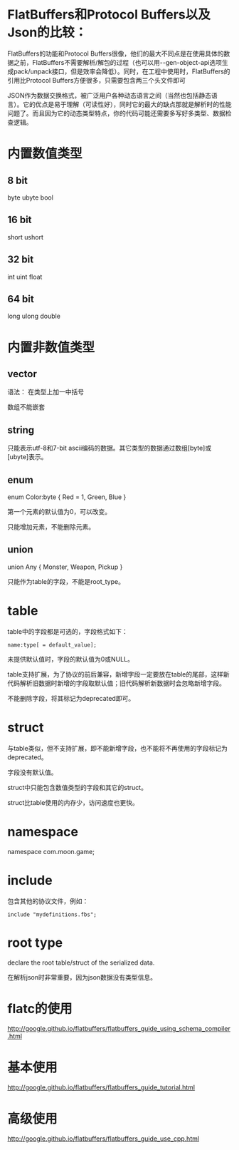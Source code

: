 # FlatBuffers和Protocol Buffers以及Json的比较：
FlatBuffers的功能和Protocol Buffers很像，他们的最大不同点是在使用具体的数据之前，FlatBuffers不需要解析/解包的过程（也可以用--gen-object-api选项生成pack/unpack接口，但是效率会降低）。同时，在工程中使用时，FlatBuffers的引用比Protocol Buffers方便很多，只需要包含两三个头文件即可

JSON作为数据交换格式，被广泛用户各种动态语言之间（当然也包括静态语言）。它的优点是易于理解（可读性好），同时它的最大的缺点那就是解析时的性能问题了。而且因为它的动态类型特点，你的代码可能还需要多写好多类型、数据检查逻辑。

# 内置数值类型
## 8 bit
byte ubyte bool

## 16 bit
short ushort

## 32 bit
int uint float

## 64 bit
long ulong double

# 内置非数值类型
## vector
语法： 在类型上加一中括号

数组不能嵌套

## string
只能表示utf-8和7-bit ascii编码的数据。其它类型的数据通过数组[byte]或[ubyte]表示。

## enum
enum Color:byte { Red = 1, Green, Blue }

第一个元素的默认值为0，可以改变。

只能增加元素，不能删除元素。

## union
union Any { Monster, Weapon, Pickup }

只能作为table的字段，不能是root_type。

# table
table中的字段都是可选的，字段格式如下：

```
name:type[ = default_value];
```

未提供默认值时，字段的默认值为0或NULL。

table支持扩展，为了协议的前后兼容，新增字段一定要放在table的尾部，这样新代码解析旧数据时新增的字段取默认值；旧代码解析新数据时会忽略新增字段。

不能删除字段，将其标记为deprecated即可。

# struct
与table类似，但不支持扩展，即不能新增字段，也不能将不再使用的字段标记为deprecated。

字段没有默认值。

struct中只能包含数值类型的字段和其它的struct。

struct比table使用的内存少，访问速度也更快。

# namespace
namespace com.moon.game;

# include
包含其他的协议文件，例如：

```
include "mydefinitions.fbs";
```

# root type
declare the root table/struct of the serialized data.

在解析json时非常重要，因为json数据没有类型信息。

# flatc的使用
http://google.github.io/flatbuffers/flatbuffers_guide_using_schema_compiler.html

# 基本使用
http://google.github.io/flatbuffers/flatbuffers_guide_tutorial.html

# 高级使用
http://google.github.io/flatbuffers/flatbuffers_guide_use_cpp.html

